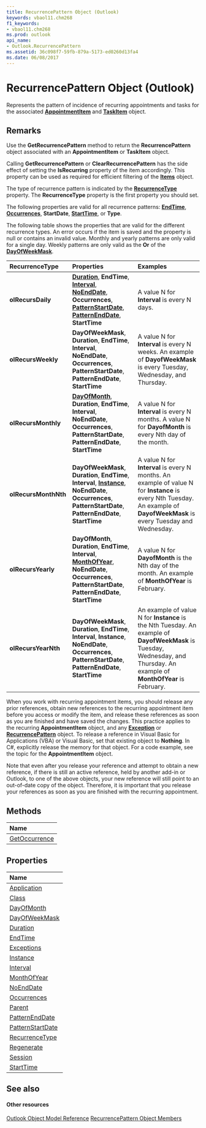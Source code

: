 ```yaml
---
title: RecurrencePattern Object (Outlook)
keywords: vbaol11.chm268
f1_keywords:
- vbaol11.chm268
ms.prod: outlook
api_name:
- Outlook.RecurrencePattern
ms.assetid: 36c098f7-59fb-879a-5173-ed0260d13fa4
ms.date: 06/08/2017
---
```



# RecurrencePattern Object (Outlook)

Represents the pattern of incidence of recurring appointments and tasks for the associated  **[AppointmentItem](Outlook.AppointmentItem.md)** and **[TaskItem](Outlook.TaskItem.md)** object.


## Remarks

Use the  **GetRecurrencePattern** method to return the **RecurrencePattern** object associated with an **AppointmentItem** or **TaskItem** object.

Calling  **GetRecurrencePattern** or **ClearRecurrencePattern** has the side effect of setting the **IsRecurring** property of the item accordingly. This property can be used as required for efficient filtering of the **[Items](Outlook.Items.md)** object.

The type of recurrence pattern is indicated by the  **[RecurrenceType](http://msdn.microsoft.com/library/bc9b35b5-ef00-e5cf-09cc-ee8743efddcf%28Office.15%29.aspx)** property. The **RecurrenceType** property is the first property you should set.

The following properties are valid for all recurrence patterns:  **[EndTime](http://msdn.microsoft.com/library/7babda13-9e57-4c80-1ab3-56025753ed9d%28Office.15%29.aspx)**, **[Occurrences](http://msdn.microsoft.com/library/a99a8a1c-dcd3-e96d-6091-0a005ca3b05f%28Office.15%29.aspx)**, **StartDate**, **[StartTime](http://msdn.microsoft.com/library/557e0f8d-c95d-e1f9-91a2-0734248d8628%28Office.15%29.aspx)**, or **Type**.

The following table shows the properties that are valid for the different recurrence types. An error occurs if the item is saved and the property is null or contains an invalid value. Monthly and yearly patterns are only valid for a single day. Weekly patterns are only valid as the  **Or** of the **[DayOfWeekMask](http://msdn.microsoft.com/library/79268798-90ab-4161-5a6e-97669daa475a%28Office.15%29.aspx)**.



|**RecurrenceType**|**Properties**|**Examples**|
|:-----|:-----|:-----|
|**olRecursDaily**|**[Duration](http://msdn.microsoft.com/library/91cceed3-fd56-bae3-ee00-16f4b02eb2e3%28Office.15%29.aspx)**, **EndTime**, **[Interval](http://msdn.microsoft.com/library/e3220174-38dc-d1e3-8d26-b3f208b554a4%28Office.15%29.aspx)**, **[NoEndDate](http://msdn.microsoft.com/library/47c5841a-c0d2-2b06-ec73-7093779ceafa%28Office.15%29.aspx)**, **Occurrences**, **[PatternStartDate](http://msdn.microsoft.com/library/20c82dbd-a622-91b6-618c-7cbe8bff2ca7%28Office.15%29.aspx)**, **[PatternEndDate](http://msdn.microsoft.com/library/0f78ea71-3d92-2d38-be10-e05ab7bcf44a%28Office.15%29.aspx)**, **StartTime**|A value N for  **Interval** is every N days.|
|**olRecursWeekly**|**DayOfWeekMask**, **Duration**, **EndTime**, **Interval**, **NoEndDate**, **Occurrences**, **PatternStartDate**, **PatternEndDate**, **StartTime**|A value N for  **Interval** is every N weeks. An example of **DayofWeekMask** is every Tuesday, Wednesday, and Thursday.|
|**olRecursMonthly**|**[DayOfMonth](http://msdn.microsoft.com/library/d89a9a55-060c-d25d-4bf6-21e345da36d1%28Office.15%29.aspx)**, **Duration**, **EndTime**, **Interval**, **NoEndDate**, **Occurrences**, **PatternStartDate**, **PatternEndDate**, **StartTime**|A value N for  **Interval** is every N months. A value N for **DayofMonth** is every Nth day of the month.|
|**olRecursMonthNth**|**DayOfWeekMask**, **Duration**, **EndTime**, **Interval**, **[Instance](http://msdn.microsoft.com/library/3458aeff-97b7-02f8-e352-203ecc92dedd%28Office.15%29.aspx)**, **NoEndDate**, **Occurrences**, **PatternStartDate**, **PatternEndDate**, **StartTime**|A value N for  **Interval** is every N months. An example of value N for **Instance** is every Nth Tuesday. An example of **DayofWeekMask** is every Tuesday and Wednesday.|
|**olRecursYearly**|**DayOfMonth**, **Duration**, **EndTime**, **Interval**, **[MonthOfYear](http://msdn.microsoft.com/library/14112950-1e2a-a99a-7c48-3e76358de645%28Office.15%29.aspx)**, **NoEndDate**, **Occurrences**, **PatternStartDate**, **PatternEndDate**, **StartTime**|A value N for  **DayofMonth** is the Nth day of the month. An example of **MonthOfYear** is February.|
|**olRecursYearNth**|**DayOfWeekMask**, **Duration**, **EndTime**, **Interval**, **Instance**, **NoEndDate**, **Occurrences**, **PatternStartDate**, **PatternEndDate**, **StartTime**|An example of value N for  **Instance** is the Nth Tuesday. An example of **DayofWeekMask** is Tuesday, Wednesday, and Thursday. An example of **MonthOfYear** is February.|
When you work with recurring appointment items, you should release any prior references, obtain new references to the recurring appointment item before you access or modify the item, and release these references as soon as you are finished and have saved the changes. This practice applies to the recurring  **AppointmentItem** object, and any **[Exception](http://msdn.microsoft.com/library/010552b0-9ba6-c81b-1e3a-fd6a681e5163%28Office.15%29.aspx)** or **[RecurrencePattern](Outlook.RecurrencePattern.md)** object. To release a reference in Visual Basic for Applications (VBA) or Visual Basic, set that existing object to **Nothing**. In C#, explicitly release the memory for that object. For a code example, see the topic for the **AppointmentItem** object.

Note that even after you release your reference and attempt to obtain a new reference, if there is still an active reference, held by another add-in or Outlook, to one of the above objects, your new reference will still point to an out-of-date copy of the object. Therefore, it is important that you release your references as soon as you are finished with the recurring appointment.


## Methods



|**Name**|
|:-----|
|[GetOccurrence](http://msdn.microsoft.com/library/2a0cd7d2-d16d-7b07-eb5d-43df0bbf022f%28Office.15%29.aspx)|

## Properties



|**Name**|
|:-----|
|[Application](http://msdn.microsoft.com/library/dd7068ee-385a-5bfc-fe15-f6a76e5441c9%28Office.15%29.aspx)|
|[Class](http://msdn.microsoft.com/library/64e7d0b9-9a86-7e81-1747-306c28bd5611%28Office.15%29.aspx)|
|[DayOfMonth](http://msdn.microsoft.com/library/d89a9a55-060c-d25d-4bf6-21e345da36d1%28Office.15%29.aspx)|
|[DayOfWeekMask](http://msdn.microsoft.com/library/79268798-90ab-4161-5a6e-97669daa475a%28Office.15%29.aspx)|
|[Duration](http://msdn.microsoft.com/library/91cceed3-fd56-bae3-ee00-16f4b02eb2e3%28Office.15%29.aspx)|
|[EndTime](http://msdn.microsoft.com/library/7babda13-9e57-4c80-1ab3-56025753ed9d%28Office.15%29.aspx)|
|[Exceptions](http://msdn.microsoft.com/library/e068565b-5418-897a-9f06-92e87a532144%28Office.15%29.aspx)|
|[Instance](http://msdn.microsoft.com/library/3458aeff-97b7-02f8-e352-203ecc92dedd%28Office.15%29.aspx)|
|[Interval](http://msdn.microsoft.com/library/e3220174-38dc-d1e3-8d26-b3f208b554a4%28Office.15%29.aspx)|
|[MonthOfYear](http://msdn.microsoft.com/library/14112950-1e2a-a99a-7c48-3e76358de645%28Office.15%29.aspx)|
|[NoEndDate](http://msdn.microsoft.com/library/47c5841a-c0d2-2b06-ec73-7093779ceafa%28Office.15%29.aspx)|
|[Occurrences](http://msdn.microsoft.com/library/a99a8a1c-dcd3-e96d-6091-0a005ca3b05f%28Office.15%29.aspx)|
|[Parent](http://msdn.microsoft.com/library/81ecfc56-b35d-e99d-9312-6b83a8dc58bf%28Office.15%29.aspx)|
|[PatternEndDate](http://msdn.microsoft.com/library/0f78ea71-3d92-2d38-be10-e05ab7bcf44a%28Office.15%29.aspx)|
|[PatternStartDate](http://msdn.microsoft.com/library/20c82dbd-a622-91b6-618c-7cbe8bff2ca7%28Office.15%29.aspx)|
|[RecurrenceType](http://msdn.microsoft.com/library/bc9b35b5-ef00-e5cf-09cc-ee8743efddcf%28Office.15%29.aspx)|
|[Regenerate](http://msdn.microsoft.com/library/c1db398b-5f13-85e0-981d-795c8c7ac8ea%28Office.15%29.aspx)|
|[Session](http://msdn.microsoft.com/library/f30fce75-350c-6893-276a-47b19f211249%28Office.15%29.aspx)|
|[StartTime](http://msdn.microsoft.com/library/557e0f8d-c95d-e1f9-91a2-0734248d8628%28Office.15%29.aspx)|

## See also


#### Other resources


[Outlook Object Model Reference](http://msdn.microsoft.com/library/73221b13-d8d8-99b8-3394-b95dbbfd5ddc%28Office.15%29.aspx)
[RecurrencePattern Object Members](http://msdn.microsoft.com/library/d282fdb2-2b6d-983d-fe5f-698113d35f89%28Office.15%29.aspx)
